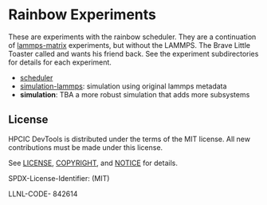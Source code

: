 # Rainbow Experiments

These are experiments with the rainbow scheduler. They are a continuation of [lammps-matrix](https://github.com/rse-ops/lammps-matrix/tree/main/experiment) experiments, but without the LAMMPS. The Brave Little Toaster called and wants his friend back. See the experiment subdirectories for details for each experiment.

 - [scheduler](experiments/scheduler)
 - [simulation-lammps](experiments/simulation-lammps): simulation using original lammps metadata
 - **simulation**: TBA a more robust simulation that adds more subsystems

## License

HPCIC DevTools is distributed under the terms of the MIT license.
All new contributions must be made under this license.

See [LICENSE](https://github.com/converged-computing/cloud-select/blob/main/LICENSE),
[COPYRIGHT](https://github.com/converged-computing/cloud-select/blob/main/COPYRIGHT), and
[NOTICE](https://github.com/converged-computing/cloud-select/blob/main/NOTICE) for details.

SPDX-License-Identifier: (MIT)

LLNL-CODE- 842614
